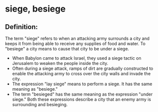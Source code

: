 # siege, besiege #

## Definition: ##

The term "siege" refers to when an attacking army surrounds a city and keeps it from being able to receive any supplies of food and water. To "besiege" a city means to cause that city to be under a siege.

* When Babylon came to attack Israel, they used a siege tactic on Jerusalem to weaken the people inside the city.
* Often during a siege attack, ramps of dirt are gradually constructed to enable the attacking army to cross over the city walls and invade the city.
* The expression "lay siege" means to perform a siege. It has the same meaning as "besiege."
* The term "besieged" has the same meaning as the expression "under siege." Both these expressions describe a city that an enemy army is surrounding and besieging.

